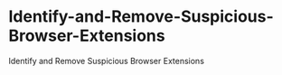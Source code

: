 # Identify-and-Remove-Suspicious-Browser-Extensions
Identify and Remove Suspicious Browser Extensions

